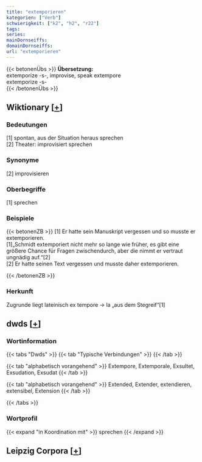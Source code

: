 ```yaml
---
title: "extemporieren"
kategorien: ["Verb"]
schwierigkeit: ["k2", "h2", "r22"]
tags:
series:
mainDornseiffs:
domainDornseiffs:
url: "extemporieren"
---
```


{{< betonenÜbs >}}
**Übersetzung:**  
extemporize -s-, improvise, speak  extempore  
extemporize -s-  
{{< /betonenÜbs >}}

## Wiktionary [[+](https://de.wiktionary.org/wiki/extemporieren)]

### Bedeutungen
[1] spontan, aus der Situation heraus sprechen  
[2] Theater: improvisiert sprechen  

### Synonyme
[2] improvisieren  

### Oberbegriffe
[1] sprechen  

### Beispiele
{{< betonenZB >}}
[1] Er hatte sein Manuskript vergessen und so musste er extemporieren.  
[1]„Schmidt extemporiert nicht mehr so lange wie früher, es gibt eine größere Chance für Fragen zwischendurch, aber die nimmt er vertraut ungnädig auf.“[2]  
[2] Er hatte seinen Text vergessen und musste daher extemporieren.  

{{< /betonenZB >}}
### Herkunft
Zugrunde liegt lateinisch ex tempore → la „aus dem Stegreif“[1]  



## dwds [[+](https://www.dwds.de/wb/extemporieren)]

### Wortinformation
{{< tabs "Dwds" >}}
{{< tab "Typische Verbindungen" >}}
{{< /tab >}}

{{< tab "alphabetisch vorangehend" >}}
Extempore, Extemporale, Exsultet, Exsudation, Exsudat
{{< /tab >}}

{{< tab "alphabetisch vorangehend" >}}
Extended, Extender, extendieren, extensibel, Extension
{{< /tab >}}

{{< /tabs >}}

### Wortprofil
{{< expand "in Koordination mit" >}} sprechen {{< /expand >}}

## Leipzig Corpora [[+](https://corpora.uni-leipzig.de/en/res?word=extemporieren&corpusId=deu_newscrawl-public_2018)]


